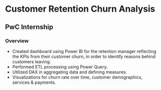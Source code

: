 # Customer Retention Churn Analysis

## PwC Internship

### Overview
* Created dashboard using Power BI for the retention manager reflecting the KPIs from their customer churn, in order to identify reasons behind customers leaving.
* Performed ETL processing using Power Query.
* Utilized DAX in aggregating data and defining measures.
* Visualizations for churn rate over time, customer demographics, services & payments.
